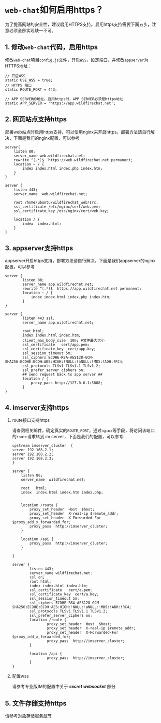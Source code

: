 # ```web-chat```如何启用https？
为了提高网站的安全性，建议启用HTTPS支持。启用https支持需要下面五步，注意必须全部实现缺一不可。

## 1. 修改```web-chat```代码，启用https
修改```web-chat```项目```config.js```文件，开启```WSS```，设定端口，并修改```appserver```为HTTPS地址：
```
// 开启WSS
static USE_WSS = true;
// HTTPS 端口
static ROUTE_PORT = 443;

// APP SERVER的地址。启用https时，APP SERVER必须是https地址
static APP_SERVER = 'https://app.wildfirechat.net';
```

## 2. 网页站点支持https
部署web站点时启用https支持，可以使用nginx来开启https。部署方法请自行解决，下面是我们的nginx配置，可以参考
```
server{
    listen 80;
    server_name web.wildfirechat.net;
    rewrite ^(.*)$  https://web.wildfirechat.net permanent;
    location ~ / {
        index index.html index.php index.htm;
    }
}

server {
    listen 443;
    server_name  web.wildfirechat.net;

    root /home/ubuntu/wildfirechat_web/src;
    ssl_certificate /etc/nginx/cert/web.pem;
    ssl_certificate_key /etc/nginx/cert/web.key;

    location / {
        index  index.html;
    }
}
```

## 3. appserver支持https
appserver开启https支持，部署方法请自行解决，下面是我们appserver的nginx配置，可以参考
```
server {
        listen 80;
        server_name app.wildfirechat.net;
        rewrite ^(.*)$  https://app.wildfirechat.net permanent;
        location ~ / {
            index index.html index.php index.htm;
        }
}

server {
        listen 443 ssl;
        server_name app.wildfirechat.net;

        root html;
        index index.html index.htm;
        client_max_body_size  10m; #文件最大大小
        ssl_certificate   cert/app.pem;
        ssl_certificate_key  cert/app.key;
        ssl_session_timeout 5m;
        ssl_ciphers ECDHE-RSA-AES128-GCM-SHA256:ECDHE:ECDH:AES:HIGH:!NULL:!aNULL:!MD5:!ADH:!RC4;
        ssl_protocols TLSv1 TLSv1.1 TLSv1.2;
        ssl_prefer_server_ciphers on;
        ## send request back to app server ##
        location / {
            proxy_pass http://127.0.0.1:8888;
        }
}
```

## 4. imserver支持https
1. route接口支持https

    请查阅相关邮件，确定真实的```ROUTE_PORT```，通过```nginx```等手段，将访问该端口的```route```请求转到 im server，下面是我们的配置，可以参考:
    ```
    upstream imserver_cluster  {
    server 192.168.2.1;
    server 192.168.2.2;
    server 192.168.2.3;
    }

    server {
        listen 80;
        server_name  wildfirechat.net;

        root   html;
        index  index.html index.htm index.php;


        location /route {
            proxy_set_header  Host  $host;
            proxy_set_header  X-real-ip $remote_addr;
            proxy_set_header  X-Forwarded-For $proxy_add_x_forwarded_for;
            proxy_pass  http://imserver_cluster;
        }

        location /api {
            proxy_pass  http://imserver_cluster;
        }

    }

    server {
            listen 443;
            server_name wildfirechat.net;
            ssl on;
            root html;
            index index.html index.htm;
            ssl_certificate   cert/a.pem;
            ssl_certificate_key  cert/a.key;
            ssl_session_timeout 5m;
            ssl_ciphers ECDHE-RSA-AES128-GCM-SHA256:ECDHE:ECDH:AES:HIGH:!NULL:!aNULL:!MD5:!ADH:!RC4;
            ssl_protocols TLSv1 TLSv1.1 TLSv1.2;
            ssl_prefer_server_ciphers on;
            location /route {
                    proxy_set_header  Host  $host;
                    proxy_set_header  X-real-ip $remote_addr;
                    proxy_set_header  X-Forwarded-For $proxy_add_x_forwarded_for;
                    proxy_pass  http://imserver_cluster;
            }

            location /api {
                    proxy_pass  http://imserver_cluster;
            }
    }
    ```
2. 配置wss

    请参考专业版IM的配置中关于 ***secret websocket*** 部分

## 5. 文件存储支持https
请参考[对象存储服务章节](../../server/oss.md)
